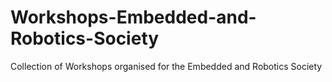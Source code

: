 # Workshops-Embedded-and-Robotics-Society
Collection of Workshops organised for the Embedded and Robotics Society 

